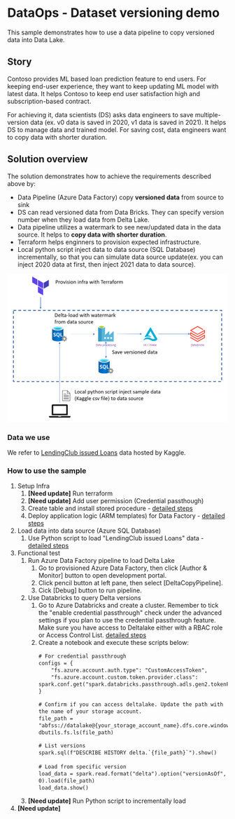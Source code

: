 # DataOps - Dataset versioning demo

This sample demonstrates how to use a data pipeline to copy versioned data into Data Lake.

## Story

Contoso provides ML based loan prediction feature to end users. For keeping end-user experience, they want to keep updating ML model with latest data. It helps Contoso to keep end user satisfaction high and subscription-based contract.

For achieving it, data scientists (DS) asks data engineers to save multiple-version data (ex. v0 data is saved in 2020, v1 data is saved in 2021). It helps DS to manage data and trained model. For saving cost, data engineers want to copy data with shorter duration.

## Solution overview

The solution demonstrates how to achieve the requirements described above by:

- Data Pipeline (Azure Data Factory) copy **versioned data** from source to sink
- DS can read versioned data from Data Bricks. They can specify version number when they load data from Delta Lake.
- Data pipeline utilizes a watermark to see new/updated data in the data source. It helps to **copy data with shorter duration**.
- Terraform helps enginners to provision expected infrastructure.
- Local python script inject data to data source (SQL Database) incrementally, so that you can simulate data source update(ex. you can inject 2020 data at first, then inject 2021 data to data source).

![architecture](./docs/images/architecture.PNG)

### Data we use

We refer to [LendingClub issued Loans](https://www.kaggle.com/husainsb/lendingclub-issued-loans?select=lc_loan.csv) data hosted by Kaggle.

### How to use the sample

1. Setup Infra
    1. **[Need update]** Run terraform
    1. **[Need update]** Add user permission (Credential passthough)
    1. Create table and install stored procedure - [detailed steps](./datafactory/config/README.md)
    1. Deploy application logic (ARM templates) for Data Factory - [detailed steps](./datafactory/README.md)
1. Load data into data source (Azure SQL Database)
    1. Use Python script to load "LendingClub issued Loans" data - [detailed steps](./insert_sql/README.md)
1. Functional test
    1. Run Azure Data Factory pipeline to load Delta Lake
        1. Go to provisioned Azure Data Factory, then click [Author & Monitor] button to open development portal.
        1. Click pencil button at left pane, then select [DeltaCopyPipeline].
        1. Cick [Debug] button to run pipeline.
    1. Use Databricks to query Delta versions
        1. Go to Azure Databricks and create a cluster. Remember to tick the "enable credential passthrough" check under the advanced settings if you plan to use the credential passthrough feature. Make sure you have access to Deltalake either with a RBAC role or Access Control List. [detailed steps](./databricks/README.md)
        1. Create a notebook and execute these scripts below:
            ```
            # For credential passthrough
            configs = {
                "fs.azure.account.auth.type": "CustomAccessToken",
                "fs.azure.account.custom.token.provider.class": spark.conf.get("spark.databricks.passthrough.adls.gen2.tokenProviderClassName")
            }
            ```
            ```
            # Confirm if you can access deltalake. Update the path with the name of your storage account.
            file_path = "abfss://datalake@{your_storage_account_name}.dfs.core.windows.net/lc_loan"
            dbutils.fs.ls(file_path)
            ```
            ```
            # List versions
            spark.sql(f"DESCRIBE HISTORY delta.`{file_path}`").show()
            
            # Load from specific version
            load_data = spark.read.format("delta").option("versionAsOf", 0).load(file_path)
            load_data.show()
            ```
    1. **[Need update]** Run Python script to incrementally load
1. **[Need update]**
